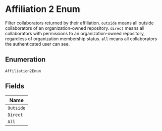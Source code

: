 
# Affiliation 2 Enum

Filter collaborators returned by their affiliation. `outside` means all outside collaborators of an organization-owned repository. `direct` means all collaborators with permissions to an organization-owned repository, regardless of organization membership status. `all` means all collaborators the authenticated user can see.

## Enumeration

`Affiliation2Enum`

## Fields

| Name |
|  --- |
| `Outside` |
| `Direct` |
| `All` |

